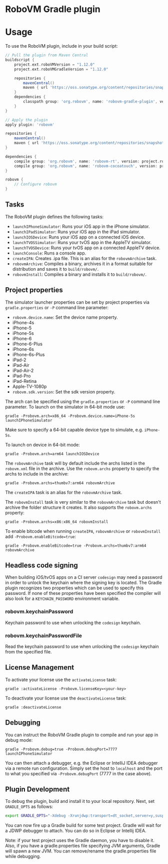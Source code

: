 RoboVM Gradle plugin
====================

# Usage
To use the RoboVM plugin, include in your build script:

```groovy
// Pull the plugin from Maven Central
buildscript {
    project.ext.roboVMVersion = "1.12.0"
    project.ext.roboVMGradleVersion = "1.12.0"

    repositories {
        mavenCentral()
        maven { url 'https://oss.sonatype.org/content/repositories/snapshots' }
    }
    dependencies {
        classpath group: 'org.robovm', name: 'robovm-gradle-plugin', version: project.roboVMGradleVersion
    }
}

// Apply the plugin
apply plugin: 'robovm'

repositories {
    mavenCentral()
    maven { url 'https://oss.sonatype.org/content/repositories/snapshots' }
}

dependencies {
    compile group: 'org.robovm', name: 'robovm-rt', version: project.roboVMVersion
    compile group: 'org.robovm', name: 'robovm-cocoatouch', version: project.roboVMVersion
}

robovm {
    // Configure robovm
}
```

## Tasks

The RoboVM plugin defines the following tasks:

* `launchIPhoneSimulator`: Runs your iOS app in the iPhone simulator.
* `launchIPadSimulator`: Runs your iOS app in the iPad simulator.
* `launchIOSDevice`: Runs your iOS app on a connected iOS device.
* `launchTVOSSimulator`: Runs your tvOS app in the AppleTV simulator.
* `launchTVOSDevice`: Runs your tvOS app on a connected AppleTV device.
* `launchConsole`: Runs a console app.
* `createIPA`: Creates .ipa file. This is an alias for the `robovmArchive` task.
* `robovmArchive`: Compiles a binary, archives it in a format suitable for distribution and saves it to `build/robovm/`.
* `robovmInstall`: Compiles a binary and installs it to `build/robovm/`.

## Project properties

The simulator launcher properties can be set by project properties via `gradle.properties` or `-P` command line parameter:

* `robovm.device.name`: Set the device name property.
 * iPhone-4s
 * iPhone-5
 * iPhone-5s
 * iPhone-6
 * iPhone-6-Plus
 * iPhone-6s
 * iPhone-6s-Plus
 * iPad-2
 * iPad-Air
 * iPad-Air-2
 * iPad-Pro
 * iPad-Retina
 * Apple-TV-1080p
* `robovm.sdk.version`: Set the sdk version property.

The arch can be specified using the `gradle.properties` or `-P` command line parameter. To launch on the simulator in 64-bit mode use:

```
gradle -Probovm.arch=x86_64 -Probovm.device.name=iPhone-5s launchIPhoneSimulator
```

Make sure to specify a 64-bit capable device type to simulate, e.g. `iPhone-5s`.

To launch on device in 64-bit mode:

```
gradle -Probovm.arch=arm64 launchIOSDevice
```

The `robovmArchive` task will by default include the archs listed in the `robovm.xml` file in the archive. Use the `robovm.archs` property to specify the archs to include in the archive:

```
gradle -Probovm.archs=thumbv7:arm64 robovmArchive
```

The `createIPA` task is an alias for the `robovmArchive` task.

The `robovmInstall` task is very similar to the `robovmArchive` task but doesn't archive the folder structure it creates. It also supports the `robovm.archs` property:

```
gradle -Probovm.archs=x86:x86_64 robovmInstall
```

To enable bitcode when running `createIPA`, `robovmArchive` or `robovmInstall` add `-Probovm.enableBitcode=true`:

```
gradle -Probovm.enableBitcode=true -Probovm.archs=thumbv7:arm64 robovmArchive
```

## Headless code signing

When building iOS/tvOS apps on a CI server `codesign` may need a password in order to unlock the keychain where the signing key is located. The Gradle plugin recognizes two properties which can be used to specify this password. If none of these properties have been specified the compiler will also look for a `KEYCHAIN_PASSWORD` environment variable.

### robovm.keychainPassword

Keychain password to use when unlocking the `codesign` keychain.

### robovm.keychainPasswordFile

Read the keychain password to use when unlocking the `codesign` keychain from the specified file.

## License Management
To activate your license use the `activateLicense` task:

```
gradle :activateLicense -Probovm.licenseKey=<your-key>
```

To deactivate your license use the `deactivateLicense` task:

```
gradle :deactivateLicense
```

## Debugging
You can instruct the RoboVM Gradle plugin to compile and run your app in debug mode:

```
gradle -Probovm.debug=true -Probovm.debugPort=7777 launchIPhoneSimulator
```

You can then attach a debugger, e.g. the Eclipse or IntelliJ IDEA debugger via a remote run configuration. Simply set the host to `localhost` and the port to what you specified via `-Probovm.debugPort` (7777 in the case above).


## Plugin Development
To debug the plugin, build and install it to your local repository. Next, set `GRADLE_OPTS` as follows:

```bash
export GRADLE_OPTS="-Xdebug -Xrunjdwp:transport=dt_socket,server=y,suspend=y,address=5006"
```
You can now fire up a Gradle build for some test project. Gradle will wait for a JDWP debugger to attach. You can do so in Eclipse or Intellij IDEA.

Note: if your test project uses the Gradle daemon, you have to disable it. Also, if you have a gradle.properties file specifying JVM arguments, Gradle will spawn a new JVM. You can remove/rename the gradle.properties file while debugging.
